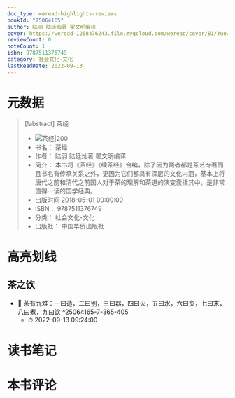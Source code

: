 ```yaml
---
doc_type: weread-highlights-reviews
bookId: "25064165"
author: 陆羽 陆廷灿著 翟文明编译
cover: https://weread-1258476243.file.myqcloud.com/weread/cover/81/YueWen_25064165/t7_YueWen_25064165.jpg
reviewCount: 0
noteCount: 1
isbn: 9787511376749
category: 社会文化-文化
lastReadDate: 2022-09-13
---
```

# 元数据
> [!abstract] 茶经
> - ![ 茶经|200](https://weread-1258476243.file.myqcloud.com/weread/cover/81/YueWen_25064165/t7_YueWen_25064165.jpg)
> - 书名： 茶经
> - 作者： 陆羽 陆廷灿著 翟文明编译
> - 简介： 本书将《茶经》《续茶经》合编，除了因为两者都是茶艺专著而且书名有传承关系之外，更因为它们都具有深层的文化内涵，基本上将唐代之前和清代之前国人对于茶的理解和茶道的演变囊括其中，是非常值得一读的国学经典。
> - 出版时间 2018-05-01 00:00:00
> - ISBN： 9787511376749
> - 分类： 社会文化-文化
> - 出版社： 中国华侨出版社

# 高亮划线

## 茶之饮


- 📌 茶有九难：一曰造，二曰别，三曰器，四曰火，五曰水，六曰炙，七曰末，八曰煮，九曰饮 ^25064165-7-365-405
    - ⏱ 2022-09-13 09:24:00 
# 读书笔记

# 本书评论
